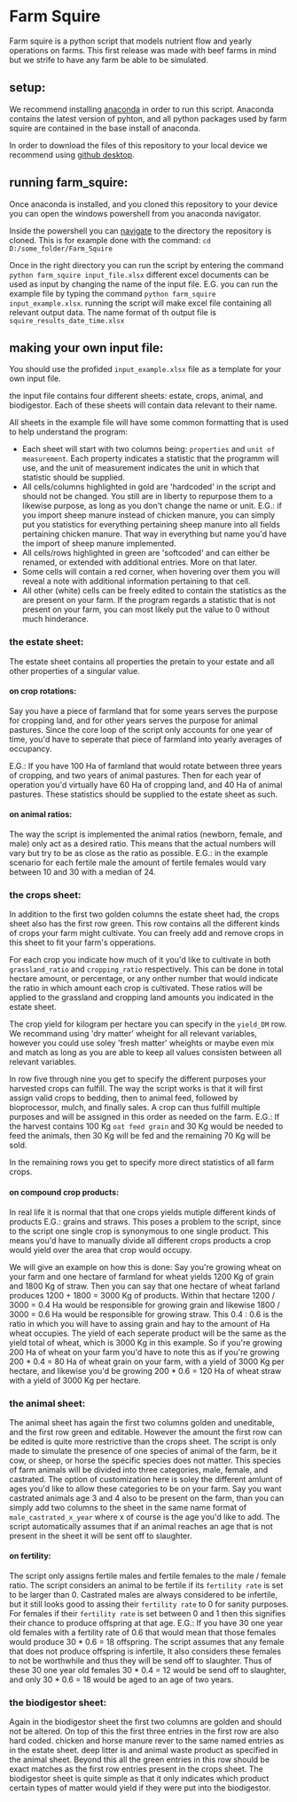 # Farm Squire
Farm squire is a python script that models nutrient flow and yearly operations on farms. This first release was made with beef farms in mind but we strife to have any farm be able to be simulated.

## setup:
We recommend installing [anaconda](https://docs.anaconda.com/free/anaconda/install/index.html) in order to run this script. Anaconda contains the latest version of pyhton, and all python packages used by farm squire are contained in the base install of anaconda.

In order to download the files of this repository to your local device we recommend using [github desktop](https://desktop.github.com/).

## running farm_squire:
Once anaconda is installed, and you cloned this repository to your device you can open the windows powershell from you anaconda navigator. 

Inside the powershell you can [navigate](https://learn.microsoft.com/en-us/powershell/scripting/samples/managing-current-location?view=powershell-7.4) to the directory the repository is cloned. This is for example done with the command: `cd D:/some_folder/Farm_Squire`

Once in the right directory you can run the script by entering the command `python farm_squire input_file.xlsx` different excel documents can be used as input by changing the name of the input file. E.G. you can run the example file by typing the command `python farm_squire input_example.xlsx`. running the script will make excel file containing all relevant output data. The name format of th output file is `squire_results_date_time.xlsx`

## making your own input file:
You should use the profided `input_example.xlsx` file as a template for your own input file.

the input file contains four different sheets: estate, crops, animal, and biodigestor. Each of these sheets will contain data relevant to their name.

All sheets in the example file will have some common formatting that is used to help understand the program: 
- Each sheet will start with two columns being: `properties` and `unit of measurement`. Each property indicates a statistic that the programm will use, and the unit of measurement indicates the unit in which that statistic should be supplied. 
- All cells/columns highlighted in gold are 'hardcoded' in the script and should not be changed. You still are in liberty to repurpose them to a likewise purpose, as long as you don't change the name or unit. E.G.: if you import sheep manure instead of chicken manure, you can simply put you statistics for everything pertaining sheep manure into all fields pertaining chicken manure. That way in everything but name you'd have the import of sheep manure implemented.
- All cells/rows highlighted in green are 'softcoded' and can either be renamed, or extended with additional entries. More on that later. 
- Some cells will contain a red corner, when hovering over them you will reveal a note with additional information pertaining to that cell. 
- All other (white) cells can be freely edited to contain the statistics as the are present on your farm. If the program regards a statistic that is not present on your farm, you can most likely put the value to 0 without much hinderance.

### the estate sheet:
The estate sheet contains all properties the pretain to your estate and all other properties of a singular value.

#### on crop rotations:
Say you have a piece of farmland that for some years serves the purpose for cropping land, and for other years serves the purpose for animal pastures. Since the core loop of the script only accounts for one year of time, you'd have to seperate that piece of farmland into yearly averages of occupancy.

E.G.: If you have 100 Ha of farmland that would rotate between three years of cropping, and two years of animal pastures. Then for each year of operation you'd virtually have 60 Ha of cropping land, and 40 Ha of animal pastures. These statistics should be supplied to the estate sheet as such.

#### on animal ratios:
The way the script is implemented the animal ratios (newborn, female, and male) only act as a desired ratio. This means that the actual numbers will vary but try to be as close as the ratio as possible. E.G.: in the example scenario for each fertile male the amount of fertile females would vary between 10 and 30 with a median of 24.

### the crops sheet:
In addition to the first two golden columns the estate sheet had, the crops sheet also has the first row green. This row contains all the different kinds of crops your farm might cultivate. You can freely add and remove crops in this sheet to fit your farm's opperations.

For each crop you indicate how much of it you'd like to cultivate in both `grassland_ratio` and `cropping_ratio` respectively. This can be done in total hectare amount, or percentage, or any onther number that would indicate the ratio in which amount each crop is cultivated. These ratios will be applied to the grassland and cropping land amounts you indicated in the estate sheet.

The crop yield for kilogram per hectare you can specify in the `yield_DM` row. We recommand using 'dry matter' wheight for all relevant variables, however you could use soley 'fresh matter' wheights or maybe even mix and match as long as you are able to keep all values consisten between all relevant variables.

In row five through nine you get to specify the different purposes your harvested crops can fulfill. The way the script works is that it will first assign valid crops to bedding, then to animal feed, followed by bioprocessor, mulch, and finally sales. A crop can thus fulfill multiple purposes and will be assigned in this order as needed on the farm. E.G.: If the harvest contains 100 Kg `oat feed grain` and 30 Kg would be needed to feed the animals, then 30 Kg will be fed and the remaining 70 Kg will be sold.

In the remaining rows you get to specify more direct statistics of all farm crops.

#### on compound crop products:
In real life it is normal that that one crops yields mutiple different kinds of products E.G.: grains and straws. This poses a problem to the script, since to the script one single crop is synonymous to one single product. This means you'd have to manually divide all different crops products a crop would yield over the area that crop would occupy. 

We will give an example on how this is done: Say you're growing wheat on your farm and one hectare of farmland for wheat yields 1200 Kg of grain and 1800 Kg of straw. Then you can say that one hectare of wheat farland produces 1200 + 1800 = 3000 Kg of products.
Within that hectare 1200 / 3000 = 0.4 Ha would be responsible for growing grain and likewise 1800 / 3000 = 0.6 Ha would be responsible for growing straw. This 0.4 : 0.6 is the ratio in which you will have to assing grain and hay to the amount of Ha wheat occupies. The yield of each seperate product will be the same as the yield total of wheat, which is 3000 Kg in this example. So if you're growing 200 Ha of wheat on your farm you'd have to note this as if you're growing 200 * 0.4 = 80 Ha of wheat grain on your farm, with a yield of 3000 Kg per hectare, and likewise you'd be growing 200 * 0.6 = 120 Ha of wheat straw with a yield of 3000 Kg per hectare.

### the animal sheet:
The animal sheet has again the first two columns golden and uneditable, and the first row green and editable. However the amount the first row can be edited is quite more restrictive than the crops sheet. The script is only made to simulate the presence of one species of animal of the farm, be it cow, or sheep, or horse the specific species does not matter. This species of farm animals will be divided into three categories, male, female, and castrated. The option of customization here is soley the different amlunt of ages you'd like to allow these categories to be on your farm. Say you want castrated animals age 3 and 4 also to be present on the farm, than you can simply add two columns to the sheet in the same name format of `male_castrated_x_year` where x of course is the age you'd like to add. The script automatically assumes that if an animal reaches an age that is not present in the sheet it will be sent off to slaughter.

#### on fertility:
The script only assigns fertile males and fertile females to the male / female ratio. The script considers an animal to be fertile if its `fertility rate` is set to be larger than 0. Castrated males are always considered to be infertile, but it still looks good to assing their `fertility rate` to 0 for sanity purposes. For females if their `fertility rate` is set between 0 and 1 then this signifies their chance to produce offspring at that age. E.G.: If you have 30 one year old females with a fertility rate of 0.6 that would mean that those females would produce 30 * 0.6 = 18 offspring. The script assumes that any female that does not produce offspring is infertile, It also considers these females to not be worthwhile and thus they will be send off to slaughter. Thus of these 30 one year old females 30 * 0.4 = 12 would be send off to slaughter, and only 30 * 0.6 = 18 would be aged to an age of two years.

### the biodigestor sheet:
Again in the biodigestor sheet the first two columns are golden and should not be altered. On top of this the first three entries in the first row are also hard coded. chicken and horse manure rever to the same named entries as in the estate sheet. deep litter is and animal waste product as specified in the animal sheet. Beyond this all the green entries in this row should be exact matches as the first row entries present in the crops sheet. The biodigestor sheet is quite simple as that it only indicates which product certain types of matter would yield if they were put into the biodigestor.
